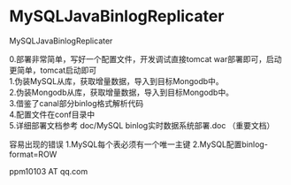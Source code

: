 MySQLJavaBinlogReplicater
=========================

MySQLJavaBinlogReplicater

0.部署非常简单，写好一个配置文件，开发调试直接tomcat war部署即可，启动更简单，tomcat启动即可       
1.伪装MySQL从库，获取增量数据，导入到目标Mongodb中。       
2.伪装Mongodb从库，获取增量数据，导入到目标Mongodb中。      
3.借鉴了canal部分binlog格式解析代码    
4.配置文件在conf目录中     
5.详细部署文档参考 doc/MySQL binlog实时数据系统部署.doc （重要文档）     

容易出现的错误
1.MySQL每个表必须有一个唯一主键
2.MySQL配置binlog-format=ROW

ppm10103 AT qq.com

